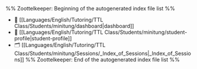 %% Zoottelkeeper: Beginning of the autogenerated index file list  %%
- 📄 [[Languages/English/Tutoring/TTL Class/Students/minitung/dashboard|dashboard]]
- 📄 [[Languages/English/Tutoring/TTL Class/Students/minitung/student-profile|student-profile]]
- 🗂️ [[Languages/English/Tutoring/TTL Class/Students/minitung/Sessions/_Index_of_Sessions|_Index_of_Sessions]]
%% Zoottelkeeper: End of the autogenerated index file list  %%
